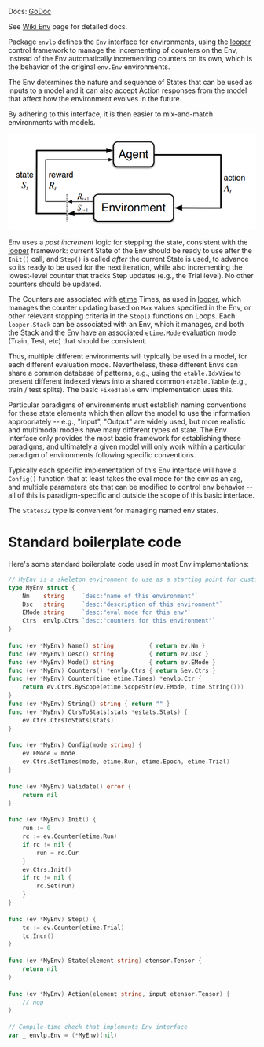 Docs: [GoDoc](https://pkg.go.dev/github.com/emer/emergent/envlp)

See [Wiki Env](https://github.com/emer/emergent/wiki/Env) page for detailed docs.

Package `envlp` defines the `Env` interface for environments, using the [looper](https://github.com/emer/emergent/tree/master/looper) control framework to manage the incrementing of counters on the Env, instead of the Env automatically incrementing counters on its own, which is the behavior of the original `env.Env` environments.

The Env determines the nature and sequence of States that can be used as inputs to a model and it can also accept Action responses from the model that affect how the environment evolves in the future.

By adhering to this interface, it is then easier to mix-and-match environments with models.

![Env / Agent](agent_env_interface.png?raw=true "Logical interface between the agent and the environment: the Environment supplies State to the Agent, and receives Actions from the Agent.")

Env uses a *post increment* logic for stepping the state, consistent with the [looper](https://github.com/emer/emergent/tree/master/looper) framework: current State of the Env should be ready to use after the `Init()` call, and `Step()` is called *after* the current State is used, to advance so its ready to be used for the next iteration, while also incrementing the lowest-level counter that tracks Step updates (e.g., the Trial level).  No other counters should be updated.

The Counters are associated with [etime](https://github.com/emer/emergent/tree/master/etime) Times, as used in [looper](https://github.com/emer/emergent/tree/master/looper), which manages the counter updating based on `Max` values specified in the Env, or other relevant stopping criteria in the `Stop()` functions on Loops.  Each `looper.Stack` can be associated with an Env, which it manages, and both the Stack and the Env have an associated `etime.Mode` evaluation mode (Train, Test, etc) that should be consistent.

Thus, multiple different environments will typically be used in a model, for each different evaluation mode.  Nevertheless, these different Envs can share a common database of patterns, e.g., using the `etable.IdxView` to present different indexed views into a shared common `etable.Table` (e.g., train / test splits). The basic `FixedTable` env implementation uses this.

Particular paradigms of environments must establish naming conventions for these state elements which then allow the model to use the information appropriately -- e.g., "Input", "Output" are widely used, but more realistic and multimodal models have many different types of state.  The Env interface only provides the most basic framework for establishing these paradigms, and ultimately a given model will only work within a particular paradigm of environments following specific conventions.

Typically each specific implementation of this Env interface will have a `Config()` function that at least takes the eval mode for the env as an arg, and multiple parameters etc that can be modified to control env behavior -- all of this is paradigm-specific and outside the scope of this basic interface.

The `States32` type is convenient for managing named env states.

# Standard boilerplate code

Here's some standard boilerplate code used in most Env implementations:

```Go
// MyEnv is a skeleton environment to use as a starting point for custom envs
type MyEnv struct {
	Nm    string     `desc:"name of this environment"`
	Dsc   string     `desc:"description of this environment"`
	EMode string     `desc:"eval mode for this env"`
	Ctrs  envlp.Ctrs `desc:"counters for this environment"`
}

func (ev *MyEnv) Name() string          { return ev.Nm }
func (ev *MyEnv) Desc() string          { return ev.Dsc }
func (ev *MyEnv) Mode() string          { return ev.EMode }
func (ev *MyEnv) Counters() *envlp.Ctrs { return &ev.Ctrs }
func (ev *MyEnv) Counter(time etime.Times) *envlp.Ctr {
	return ev.Ctrs.ByScope(etime.ScopeStr(ev.EMode, time.String()))
}
func (ev *MyEnv) String() string { return "" }
func (ev *MyEnv) CtrsToStats(stats *estats.Stats) {
	ev.Ctrs.CtrsToStats(stats)
}

func (ev *MyEnv) Config(mode string) {
	ev.EMode = mode
	ev.Ctrs.SetTimes(mode, etime.Run, etime.Epoch, etime.Trial)
}

func (ev *MyEnv) Validate() error {
	return nil
}

func (ev *MyEnv) Init() {
	run := 0
	rc := ev.Counter(etime.Run)
	if rc != nil {
		run = rc.Cur
	}
	ev.Ctrs.Init()
	if rc != nil {
		rc.Set(run)
	}
}

func (ev *MyEnv) Step() {
	tc := ev.Counter(etime.Trial)
	tc.Incr()
}

func (ev *MyEnv) State(element string) etensor.Tensor {
	return nil
}

func (ev *MyEnv) Action(element string, input etensor.Tensor) {
	// nop
}

// Compile-time check that implements Env interface
var _ envlp.Env = (*MyEnv)(nil)
```

